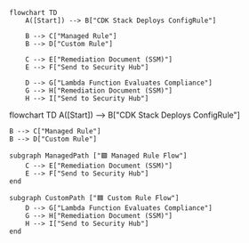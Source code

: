 ```mermaid
flowchart TD
    A([Start]) --> B["CDK Stack Deploys ConfigRule"]

    B --> C["Managed Rule"]
    B --> D["Custom Rule"]

    C --> E["Remediation Document (SSM)"]
    E --> F["Send to Security Hub"]

    D --> G["Lambda Function Evaluates Compliance"]
    G --> H["Remediation Document (SSM)"]
    H --> I["Send to Security Hub"]
```




flowchart TD
    A([Start]) --> B["CDK Stack Deploys ConfigRule"]

    B --> C["Managed Rule"]
    B --> D["Custom Rule"]

    subgraph ManagedPath ["🟩 Managed Rule Flow"]
        C --> E["Remediation Document (SSM)"]
        E --> F["Send to Security Hub"]
    end

    subgraph CustomPath ["🟦 Custom Rule Flow"]
        D --> G["Lambda Function Evaluates Compliance"]
        G --> H["Remediation Document (SSM)"]
        H --> I["Send to Security Hub"]
    end

